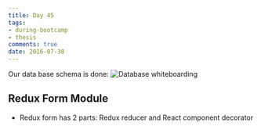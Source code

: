 ```yaml
---
title: Day 45 
tags: 
- during-bootcamp
- thesis
comments: true
date: 2016-07-30
---
```


Our data base schema is done:
![Database whiteboarding](/mks-blog/images/tables.jpg)

Redux Form Module 
------------------
* Redux form has 2 parts: Redux reducer and React component decorator

